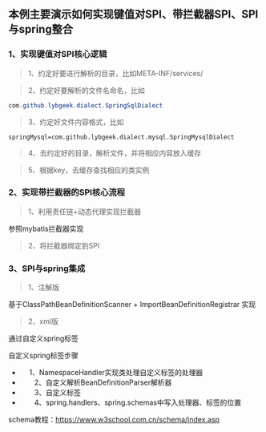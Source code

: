 ## 本例主要演示如何实现键值对SPI、带拦截器SPI、SPI与spring整合

### 1、实现键值对SPI核心逻辑

> 1、约定好要进行解析的目录，比如META-INF/services/

> 2、约定好要解析的文件名命名，比如

```java
com.github.lybgeek.dialect.SpringSqlDialect
```

> 3、约定好文件内容格式，比如

```properties
springMysql=com.github.lybgeek.dialect.mysql.SpringMysqlDialect
```

> 4、去约定好的目录，解析文件，并将相应内容放入缓存

> 5、根据key，去缓存查找相应的类实例


### 2、实现带拦截器的SPI核心流程

> 1、利用责任链+动态代理实现拦截器

参照mybatis拦截器实现

> 2、将拦截器绑定到SPI

### 3、SPI与spring集成

> 1、注解版

基于ClassPathBeanDefinitionScanner + ImportBeanDefinitionRegistrar 实现

> 2、xml版

通过自定义spring标签

  自定义spring标签步骤
 * 　  1、NamespaceHandler实现类处理自定义标签的处理器
 * 　　2、自定义解析BeanDefinitionParser解析器
 * 　　3、自定义标签
 * 　　4、spring.handlers、spring.schemas中写入处理器、标签的位置

 schema教程：https://www.w3school.com.cn/schema/index.asp



